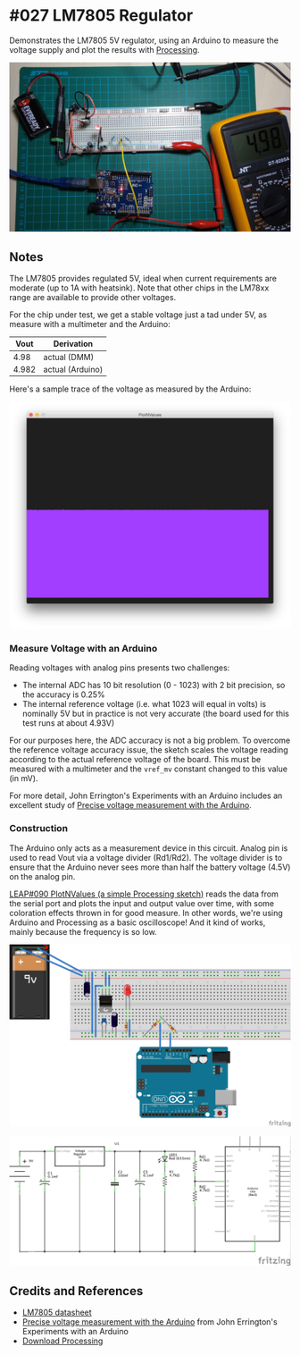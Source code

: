 # #027 LM7805 Regulator

Demonstrates the LM7805 5V regulator, using an Arduino to measure the voltage supply and plot the results with [Processing](https://www.processing.org).

![The Build](./assets/LM7805_build.jpg?raw=true)

## Notes

The LM7805 provides regulated 5V, ideal when current requirements are moderate (up to 1A with heatsink).
Note that other chips in the LM78xx range are available to provide other voltages.

For the chip under test, we get a stable voltage just a tad under 5V, as measure with a multimeter and the Arduino:

| Vout  | Derivation
|-------|---------------
| 4.98  | actual (DMM)
| 4.982 | actual (Arduino)

Here's a sample trace of the voltage as measured by the Arduino:

![processing trace](./assets/processing_trace.png?raw=true)

### Measure Voltage with an Arduino

Reading voltages with analog pins presents two challenges:

* The internal ADC has 10 bit resolution (0 - 1023) with 2 bit precision, so the accuracy is 0.25%
* The internal reference voltage (i.e. what 1023 will equal in volts) is nominally 5V but in practice is not very accurate (the board used for this test runs at about 4.93V)

For our purposes here, the ADC accuracy is not a big problem.
To overcome the reference voltage accuracy issue, the sketch scales the voltage reading according to the actual reference voltage of the board.
This must be measured with a multimeter and the `vref_mv` constant changed to this value (in mV).

For more detail, John Errington's Experiments with an Arduino includes an excellent study of [Precise voltage measurement with the Arduino](http://www.skillbank.co.uk/arduino/measure.htm).

### Construction

The Arduino only acts as a measurement device in this circuit.
Analog pin is used to read Vout via a voltage divider (Rd1/Rd2). The voltage divider is to ensure that the Arduino never sees more than half the battery voltage (4.5V) on the analog pin.

[LEAP#090 PlotNValues (a simple Processing sketch)](../../../../playground/PlotNValues/) reads the data from the serial port and plots the input and output value over time, with some coloration effects thrown in for good measure. In other words, we're using Arduino and Processing as a basic oscilloscope! And it kind of works, mainly because the frequency is so low.

![The Breadboard](./assets/LM7805_bb.jpg?raw=true)

![The Schematic](./assets/LM7805_schematic.jpg?raw=true)

## Credits and References

* [LM7805 datasheet](https://www.futurlec.com/Linear/7805T.shtml)
* [Precise voltage measurement with the Arduino](http://www.skillbank.co.uk/arduino/measure.htm) from John Errington's Experiments with an Arduino
* [Download Processing](https://www.processing.org/download/)
